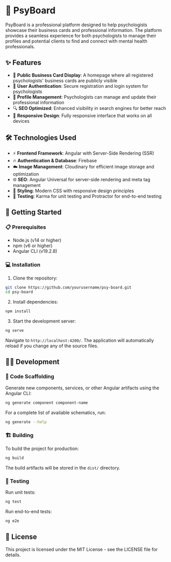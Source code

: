 # 🧠 PsyBoard

PsyBoard is a professional platform designed to help psychologists showcase their business cards and professional information. The platform provides a seamless experience for both psychologists to manage their profiles and potential clients to find and connect with mental health professionals.

## ✨ Features

- 🎯 **Public Business Card Display**: A homepage where all registered psychologists' business cards are publicly visible
- 🔐 **User Authentication**: Secure registration and login system for psychologists
- 👤 **Profile Management**: Psychologists can manage and update their professional information
- 🔍 **SEO Optimized**: Enhanced visibility in search engines for better reach
- 📱 **Responsive Design**: Fully responsive interface that works on all devices

## 🛠️ Technologies Used

- ⚡ **Frontend Framework**: Angular with Server-Side Rendering (SSR)
- 🔥 **Authentication & Database**: Firebase
- ☁️ **Image Management**: Cloudinary for efficient image storage and optimization
- 🌐 **SEO**: Angular Universal for server-side rendering and meta tag management
- 🎨 **Styling**: Modern CSS with responsive design principles
- 🧪 **Testing**: Karma for unit testing and Protractor for end-to-end testing

## 🚀 Getting Started

### 📋 Prerequisites

- Node.js (v14 or higher)
- npm (v6 or higher)
- Angular CLI (v19.2.8)

### 💻 Installation

1. Clone the repository:
```bash
git clone https://github.com/yourusername/psy-board.git
cd psy-board
```

2. Install dependencies:
```bash
npm install
```

3. Start the development server:
```bash
ng serve
```

Navigate to `http://localhost:4200/`. The application will automatically reload if you change any of the source files.

## 👨‍💻 Development

### 📝 Code Scaffolding

Generate new components, services, or other Angular artifacts using the Angular CLI:

```bash
ng generate component component-name
```

For a complete list of available schematics, run:

```bash
ng generate --help
```

### 🏗️ Building

To build the project for production:

```bash
ng build
```

The build artifacts will be stored in the `dist/` directory.

### 🧪 Testing

Run unit tests:
```bash
ng test
```

Run end-to-end tests:
```bash
ng e2e
```

## 📄 License

This project is licensed under the MIT License - see the LICENSE file for details.
